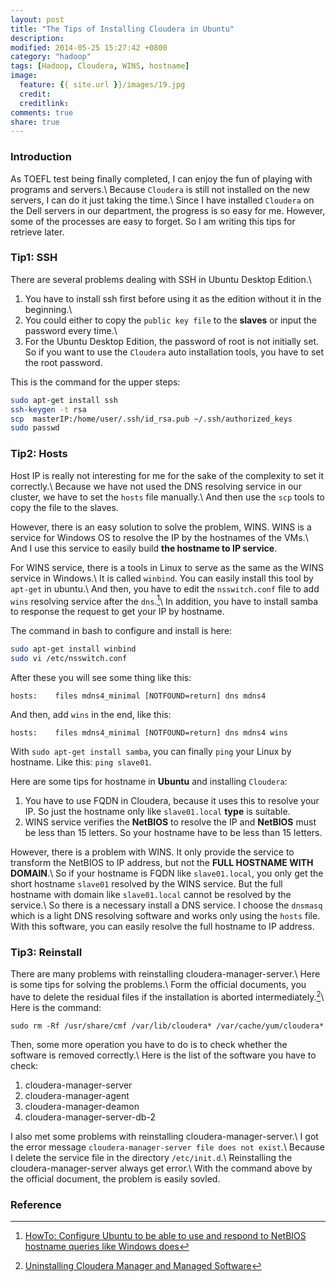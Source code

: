 ```yaml
---
layout: post
title: "The Tips of Installing Cloudera in Ubuntu"
description:
modified: 2014-05-25 15:27:42 +0800
category: "hadoop"
tags: [Hadoop, Cloudera, WINS, hostname]
image:
  feature: {{ site.url }}/images/19.jpg
  credit:
  creditlink:
comments: true
share: true
---
```


### Introduction
As TOEFL test being finally completed, I can enjoy the fun of playing with programs and servers.\\
Because `Cloudera` is still not installed on the new servers, I can do it just taking the time.\\
Since I have installed `Cloudera` on the Dell servers in our department, the progress is so easy for me. However, some of the processes are easy to forget. So I am writing this tips for retrieve later.

<!--more-->

### Tip1: SSH
There are several problems dealing with SSH in Ubuntu Desktop Edition.\\
 1. You have to install ssh first before using it as the edition without it in the beginning.\\
 2. You could either to copy the `public key file` to the **slaves** or input the password every time.\\
 3. For the Ubuntu Desktop Edition, the password of root is not initially set. So if you want to use the `Cloudera` auto installation tools, you have to set the root password.

This is the command for the upper steps:

~~~ bash
sudo apt-get install ssh
ssh-keygen -t rsa
scp  masterIP:/home/user/.ssh/id_rsa.pub ~/.ssh/authorized_keys
sudo passwd
~~~

### Tip2: Hosts
Host IP is really not interesting for me for the sake of the complexity to set it correctly.\\
Because we have not used the DNS resolving service in our cluster, we have to set the `hosts` file manually.\\
And then use the `scp` tools to copy the file to the slaves.

However, there is an easy solution to solve the problem, WINS. WINS is a service for Windows OS to resolve the IP by the hostnames of the VMs.\\
And I use this service to easily build **the hostname to IP service**.

For WINS service, there is a tools in Linux to serve as the same as the WINS service in Windows.\\
It is called `winbind`. You can easily install this tool by `apt-get` in ubuntu.\\
And then, you have to edit the `nsswitch.conf` file to add `wins` resolving service after the `dns`.[^1]\\
In addition, you have to install samba to response the request to get your IP by hostname.

The command in bash to configure and install is here:

~~~ bash
sudo apt-get install winbind
sudo vi /etc/nsswitch.conf
~~~

After these you will see some thing like this:

~~~
hosts:    files mdns4_minimal [NOTFOUND=return] dns mdns4
~~~

And then, add `wins` in the end, like this:

~~~
hosts:    files mdns4_minimal [NOTFOUND=return] dns mdns4 wins
~~~

With `sudo apt-get install samba`, you can finally `ping` your Linux by hostname.
Like this: `ping slave01`.

Here are some tips for hostname in **Ubuntu** and installing `Cloudera`:

 1. You have to use FQDN in Cloudera, because it uses this to resolve your IP.
 So just the hostname only like `slave01.local` **type** is suitable.
 2. WINS service verifies the **NetBIOS** to resolve the IP
 and **NetBIOS** must be less than 15 letters. So your hostname have to be less than 15 letters.

However, there is a problem with WINS. It only provide the service to transform
the NetBIOS to IP address, but not the **FULL HOSTNAME WITH DOMAIN**.\\
So if your  hostname is FQDN like `slave01.local`, you only get the short hostname `slave01` resolved
by the WINS service. But the full hostname with domain like `slave01.local` cannot be
resolved by the service.\\
So there is a necessary install a DNS service. I choose the `dnsmasq` which is
a light DNS resolving software and works only using the `hosts` file.
With this software, you can easily resolve the full hostname to IP address.



### Tip3: Reinstall
There are many problems with reinstalling cloudera-manager-server.\\
Here is some tips for solving the problems.\\
Form the official documents, you have to delete the residual files if the installation is aborted intermediately.[^2]\\
Here is the command:

~~~
sudo rm -Rf /usr/share/cmf /var/lib/cloudera* /var/cache/yum/cloudera*
~~~

Then, some more operation you have to do is to check whether the software is removed correctly.\\
Here is the list of the software you have to check:

 1. cloudera-manager-server
 2. cloudera-manager-agent
 3. cloudera-manager-deamon
 4. cloudera-manager-server-db-2

I also met some problems with reinstalling cloudera-manager-server.\\
I got the error message `cloudera-manager-server file does not exist`.\\
Because I delete the service file in the directory `/etc/init.d`.\\
Reinstalling the cloudera-manager-server always get error.\\
With the command above by the official document, the problem is easily sovled.

### Reference

[^1]: [HowTo: Configure Ubuntu to be able to use and respond to NetBIOS hostname queries like Windows does](http://www.serenux.com/2009/09/howto-configure-ubuntu-to-be-able-to-use-and-respond-to-netbios-hostname-queries-like-windows-does/)
[^2]: [Uninstalling Cloudera Manager and Managed Software](http://www.cloudera.com/content/cloudera-content/cloudera-docs/CM5/latest/Cloudera-Manager-Installation-Guide/cm5ig_uninstall_cm.html#cmig_topic_18)
